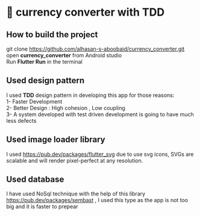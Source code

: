 # 📖 currency converter with TDD

## How to build the project
  git clone https://github.com/alhasan-s-aboobaid/currency_converter.git
  <br/> open **currency_converter** from Android studio
  <br/> Run **Flutter Run** in the terminal
 
## Used design pattern
  I used **TDD** design pattern in developing this app for those reasons:<br/>
  1- Faster Development<br/>
  2- Better Design : High cohesion , Low coupling<br/>
  3- A system developed with test driven development is going to have much less defects<br/>
  
## Used image loader library
  I used https://pub.dev/packages/flutter_svg due to use svg icons, SVGs are scalable and will render pixel-perfect at any resolution.
  
## Used database
  I have used NoSql technique with the help of this library https://pub.dev/packages/sembast , I used this type as the app is not too big and it is faster to prepear 
